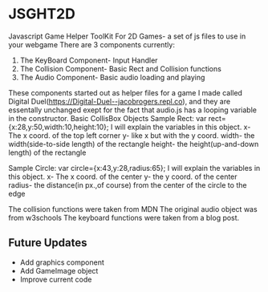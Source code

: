 # JSGHT2D
Javascript Game Helper ToolKit For 2D Games- a set of js files to use in your webgame
There are 3 components currently:
1. The KeyBoard Component- Input Handler
2. The Collision Component- Basic Rect and Collision functions
3. The Audio Component- Basic audio loading and playing

These components started out as helper files for a game I made called Digital Duel(https://Digital-Duel--jacobrogers.repl.co), and they are essentally unchanged exept for the fact that audio.js has a looping variable in the constructor.
Basic CollisBox Objects
Sample Rect:
var rect={x:28,y:50,width:10,height:10};
I will explain the variables in this object.
x- The x coord. of the top left corner
y- like x but with the y coord.
width- the width(side-to-side length) of the rectangle
height- the height(up-and-down length) of the rectangle

Sample Circle:
var circle={x:43,y:28,radius:65};
I will explain the variables in this object.
x- The x coord. of the center
y- the y coord. of the center
radius- the distance(in px.,of course) from the center of the circle to the edge

The collision functions were taken from MDN
The original audio object was from w3schools
The keyboard functions were taken from a blog post.

Future Updates
--------------

- Add graphics component
- Add GameImage object
- Improve current code
